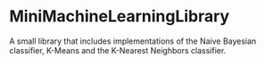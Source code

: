 # MiniMachineLearningLibrary
A small library that includes implementations of  the Naive Bayesian classifier, K-Means  and the K-Nearest Neighbors classifier. 
